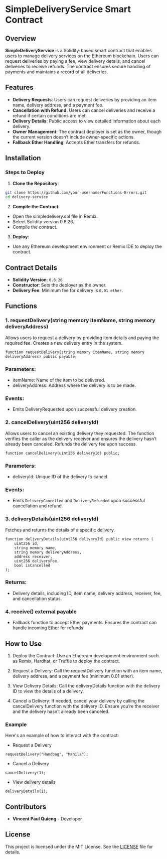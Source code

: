 # SimpleDeliveryService Smart Contract

## Overview

**SimpleDeliveryService** is a Solidity-based smart contract that enables users to manage delivery services on the Ethereum blockchain. Users can request deliveries by paying a fee, view delivery details, and cancel deliveries to receive refunds. The contract ensures secure handling of payments and maintains a record of all deliveries.

## Features

- **Delivery Requests**: Users can request deliveries by providing an item name, delivery address, and a payment fee.
- **Cancellation with Refund**: Users can cancel deliveries and receive a refund if certain conditions are met.
- **Delivery Details**: Public access to view detailed information about each delivery.
- **Owner Management**: The contract deployer is set as the owner, though the current version doesn’t include owner-specific actions.
- **Fallback Ether Handling**: Accepts Ether transfers for refunds.

## Installation  
### Steps to Deploy  
1. **Clone the Repository**:  
```bash
git clone https://github.com/your-username/Functions-Errors.git
cd delivery-service
```
2. **Compile the Contract**:  
- Open the simpledelivery.sol file in Remix.
- Select Solidity version 0.8.26.
- Compile the contract.
3. **Deploy**:  
- Use any Ethereum development environment or Remix IDE to deploy the contract.

## Contract Details

- **Solidity Version**: `0.8.26`
- **Constructor**: Sets the deployer as the owner.
- **Delivery Fee**: Minimum fee for delivery is `0.01 ether`.

## Functions

### 1. requestDelivery(string memory itemName, string memory deliveryAddress)
Allows users to request a delivery by providing item details and paying the required fee. Creates a new delivery entry in the system.
```solidity
function requestDelivery(string memory itemName, string memory deliveryAddress) public payable;
```
### Parameters:
- itemName: Name of the item to be delivered.
- deliveryAddress: Address where the delivery is to be made.

### Events:
- Emits DeliveryRequested upon successful delivery creation.

### 2. cancelDelivery(uint256 deliveryId)
Allows users to cancel an existing delivery they requested. The function verifies the caller as the delivery receiver and ensures the delivery hasn’t already been canceled. Refunds the delivery fee upon success.
```solidity
function cancelDelivery(uint256 deliveryId) public;
```
### Parameters:
- deliveryId: Unique ID of the delivery to cancel.

### Events:
- Emits `DeliveryCancelled` and `DeliveryRefunded` upon successful cancellation and refund.

### 3. deliveryDetails(uint256 deliveryId)
Fetches and returns the details of a specific delivery.
```solidity
function deliveryDetails(uint256 deliveryId) public view returns (
    uint256 id,
    string memory name,
    string memory deliveryAddress,
    address receiver,
    uint256 deliveryFee,
    bool isCancelled
);
```
### Returns:
- Delivery details, including ID, item name, delivery address, receiver, fee, and cancellation status.

### 4. receive() external payable
- Fallback function to accept Ether payments. Ensures the contract can handle incoming Ether for refunds.

## How to Use
1. Deploy the Contract: Use an Ethereum development environment such as Remix, Hardhat, or Truffle to deploy the contract.

2. Request a Delivery: Call the requestDelivery function with an item name, delivery address, and a payment fee (minimum 0.01 ether).

3. View Delivery Details: Call the deliveryDetails function with the delivery ID to view the details of a delivery.

4. Cancel a Delivery: If needed, cancel your delivery by calling the cancelDelivery function with the delivery ID. Ensure you’re the receiver and the delivery hasn’t already been canceled.

### Example
Here's an example of how to interact with the contract:
- Request a Delivery
```solidity
requestDelivery("Handbag", "Manila");
```
- Cancel a Delivery
```solidity
cancelDelivery(1);
```
- View delivery details
```solidity
deliveryDetails(1);
```
## Contributors
- **Vincent Paul Quieng** - Developer 

## License 
This project is licensed under the MIT License. See the [LICENSE](LICENSE) file for details.
